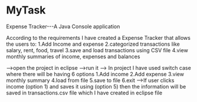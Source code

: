 # MyTask

Expense Tracker---A Java Console application

According to the requirements I have created a Expense Tracker that allows the users to:
1.Add Income and expense
2.categorized transactions like salary, rent, food, travel
3.save and load transactions using CSV file
4.view monthly summaries of income, expenses and balances

-->open the project in eclipse
-->run it
--> In project I have used switch case where there will be having 6 options
1.Add income
2.Add expense
3.view monthly summary
4.load from file
5.save to file
6.exit
-->If user clicks income (option 1) and saves it using (option 5) then the information will be saved in transactions.csv file which I have created in eclipse file

 
